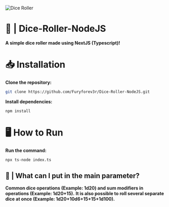 ![Dice Roller](https://i.pinimg.com/originals/62/d3/ce/62d3ce2e16000586faf6d7cea85dd5c4.jpg)
# 🎲 | Dice-Roller-NodeJS
**A simple dice roller made using NextJS (Typescript)!**
# 📥 Installation
**Clone the repository:**
```bash
git clone https://github.com/Furyforev3r/Dice-Roller-NodeJS.git
```
**Install dependencies:**
```bash
npm install
```
# 🖥️ How to Run
**Run the command:**
```bash
npx ts-node index.ts
```
## 🎲 | **What can I put in the main parameter?**
**Common dice operations (Example: 1d20) and sum modifiers in operations (Example: 1d20+15).**
**It is also possible to roll several separate dice at once (Example: 1d20+10d6+15+15+1d100).**
